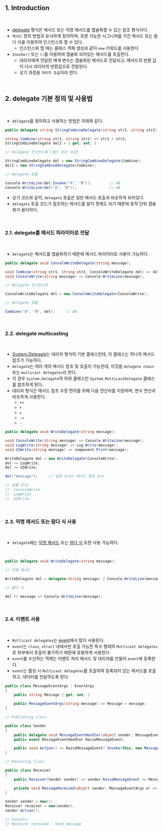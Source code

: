 ## 1. Introduction

<br>

- [delegate](https://learn.microsoft.com/ko-kr/dotnet/csharp/language-reference/builtin-types/reference-types#the-delegate-type) 형식은 메서드 또는 익명 메서드를 캡슐화할 수 있는 참조 형식이다.
- `메서드` 정의 방법과 유사하게 정의하며, 호환 가능한 시그니쳐를 가진 메서드 또는 람다 식을 이용하여 인스턴스화 할 수 있다.
    - 인스턴스화 할 때는 클래스 객체 생성과 같이 `new` 키워드를 사용한다.
- `Invoke()` 또는 `()`를 이용하여 캡슐화 되어있는 메서드를 호출한다.
    - 대리자에게 전달한 매게 변수는 캡슐화된 메서드로 전달되고, 메서드의 반환 값이 다시 대리자의 반환값으로 전달된다.
    - 상기 과정을 `대리자 호출`이라 한다.

<br>

## 2. delegate 기본 정의 및 사용법

<br>

- `delegate`를 정의하고 사용하는 방법은 아래와 같다.

```cs
public delegate string StringCombineDelegate(string str1, string str2);
```
```cs
string Combine(string str1, string str2) => str1 + str2;
StringCombineDelegate del2 = { get; set; }

// delegate 인스턴스화 (필드 또는 속성)

StringCombineDelegate del = new StringCombineDelegate(Combine);
del2 = new StringCombineDelegate(Combine);

// delegate 호출

Console.WriteLine(del.Invoke("A", "B"));        // AB
Console.WriteLine(del("A", "B"));               // AB
```

- 상기 코드와 같이, `delegate` 호출은 일반 메서드 호출과 비슷하게 되어있다.
- `delegate` 호출 코드가 참조하는 메서드를 알지 못해도 되기 때문에 동작 단위 캡슐화가 용이하다.

<br>

### 2.1. delegate를 메서드 파라미터로 전달

<br>

- `delegate`는 메서드를 캡슐화하기 때문에 메서드 파라미터로 사용이 가능하다.

```cs
public delegate void ConsoleWriteDelegate(string message);
```
```cs
void Combine(string str1, string str2, ConsoleWriteDelegate del) => del(str1 + str2);
void ConsoleWrite(string message) => Console.WriteLine(message);

// delegate 인스턴스화

ConsoleWriteDelegate del = new ConsoleWriteDelegate(ConsoleWrite);

// delegate 호출

Combine("A", "B", del);     // AB
```

<br>

### 2.2. delegate multicasting

<br>

- [System.Delegate](https://learn.microsoft.com/ko-kr/dotnet/api/system.delegate?view=net-7.0)는 대리자 형식의 기본 클래스인데, 이 클래스는 하나의 메서드 참조가 가능하다.
- `delegate`는 여러 개의 메서드 참조 및 호출이 가능한데, 이것을 `delegate chain` 또는 `multicast delegates`라 한다.
- 이 경우 `System.Delegate`의 하위 클래스인 `System.MulticastDelegate` 클래스를 참조하게 된다.
- 대리자 형식은 메서드 참조 수정 편의를 위해 다음 연산자를 지원하며, 변수 연산과 비슷하게 사용한다.
    - `+=`
    - `+`
    - `=`
    - `-=`
    - `-`

```cs
public delegate void WriteDelegate(string message);
```
```cs
void ConsoleWrite(string message) => Console.WriteLine(message);
void LogWrite(string message) => Log.Write(message);
void UIWrite(string message) => component.Print(message);

WriteDelegate del = new WriteDelegate(ConsoleWrite);
del += LogWrite;
del += UIWrite;

del("message");     // 실행 순서는 메서드 할당 순서

// 실행 순서:
//  ConsoleWrite
//  LogWrite
//  UIWrite
```

<br>

### 2.3. 익명 메서드 또는 람다 식 사용

<br>

- `delegate`에는 [익명 메서드](https://learn.microsoft.com/ko-kr/dotnet/csharp/language-reference/operators/delegate-operator) 또는 [람다 식](https://learn.microsoft.com/ko-kr/dotnet/csharp/language-reference/operators/lambda-expressions) 또한 사용 가능하다.

<br>

```cs
public delegate void WriteDelegate(string message);
```
```cs
// 익명 메서드

WriteDelegate del = delegate(string message) { Console.WriteLine(message); };

// 람다 식

del += message => Console.WriteLine(message);
```

<br>

### 2.4. 이벤트 사용

<br>

- `Multicast delegates`는 [event](https://learn.microsoft.com/ko-kr/dotnet/csharp/language-reference/keywords/event)에서 많이 사용된다.
- `event`는 `class`, `struct` 내에서만 호출 가능한 특수 형태의 `Multicast delegates`로 외부에서 호출이 불가하기 때문에 유용하게 사용된다.
- `event`를 수신하는 객체는 이벤트 처리 메서드 및 대리자를 만들어 `event`에 등록한다.
- `event`는 활성 시 `Multicast delegates`를 호출하여 등록되어 있는 메서드를 호출하고, 데이터를 전달하도록 한다.

```cs
public class MessageEventArgs : EventArgs
{
    public string Message { get; set; }

    public MessageEventArgs(string message) => Message = message;
}
```
```cs
// Publishing class

public class Sender
{
    public delegate void MessageEventHandler(object sender, MessageEventArgs args);
    public event MessageEventHandler RaiseMessageEvent;

    public void Action() => RaiseMessageEvent?.Invoke(this, new MessageEventArgs("Send message"));
}

// Receiving class

public class Receiver
{
    public Receiver(Sender sender) => sender.RaiseMessageEvent += MessageReceived;

    private void MessageReceived(object sender, MessageEventArgs e) => Console.WriteLine($"Receiver received : {e.Message}");
}
```
```cs
Sender sender = new();
Receiver receiver = new(sender);
sender.Action();

// Console:
// Receiver received : Send message
```